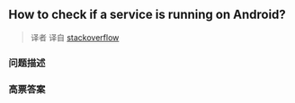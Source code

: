 ## How to check if a service is running on Android?

> 译者 译自 [stackoverflow](http://stackoverflow.com/questions/600207/how-to-check-if-a-service-is-running-on-android) 

### 问题描述 

### 高票答案 

